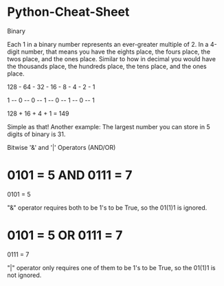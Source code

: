 # Python-Cheat-Sheet

Binary
 
Each 1 in a binary number represents an ever-greater multiple of 2. In a 4-digit number, that means you have the eights place, the fours place, the twos place, and the ones place. Similar to how in decimal you would have the thousands place, the hundreds place, the tens place, and the ones place.

128 - 64 - 32 - 16 - 8 - 4 - 2 - 1

1 --  0  -- 0  -- 1  -- 0  -- 1  -- 0 --  1

128 + 16 + 4 + 1 = 149

Simple as that! Another example: The largest number you can store in 5 digits of binary is 31.


Bitwise '&' and '|' Operators (AND/OR)

0101 = 5
AND
0111 = 7
=
0101 = 5

"&" operator requires both to be 1's to be True, so the 01(1)1 is ignored.

0101 = 5
OR
0111 = 7
=
0111 = 7

"|" operator only requires one of them to be 1's to be True, so the 01(1)1 is not ignored.
